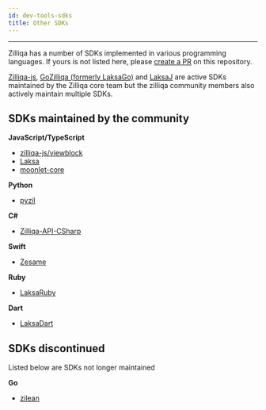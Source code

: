 ```yaml
---
id: dev-tools-sdks
title: Other SDKs
---
```


---

Zilliqa has a number of SDKs implemented in various programming languages. If yours is not
listed here, please [create a PR](https://github.com/Zilliqa/dev-portal/pulls)
on this repository.

[Zilliqa-js](https://github.com/Zilliqa/Zilliqa-Javascript-Library), [GoZilliqa (formerly LaksaGo)](https://github.com/Zilliqa/gozilliqa-sdk) and [LaksaJ](https://github.com/FireStack-Lab/LaksaJ) are active SDKs maintained by the Zilliqa core team but the zilliqa community members also actively maintain multiple SDKs.

## SDKs maintained by the community

**JavaScript/TypeScript**
- [zilliqa-js/viewblock](https://github.com/Ashlar/zilliqa-js-viewblock)
- [Laksa](https://github.com/FireStack-Lab/Laksa)
- [moonlet-core](https://github.com/cryptolandtech/moonlet-core)

**Python**
- [pyzil](https://github.com/deepgully/pyzil)

**C#**
- [Zilliqa-API-CSharp](https://github.com/musenzi/Zilliqa-API-CSharp)

**Swift**
- [Zesame](https://github.com/OpenZesame/Zesame)

**Ruby**
- [LaksaRuby](https://github.com/FireStack-Lab/LaksaRuby)

**Dart**
- [LaksaDart](https://github.com/FireStack-Lab/LaksaDart)

## SDKs discontinued

Listed below are SDKs not longer maintained

**Go**
- [zilean](https://github.com/GincoInc/zillean)
